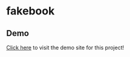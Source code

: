 # fakebook

## Demo
<a href="https://raw.githack.com/riley-ad-clark/fakebook/main/index.html">Click here</a> to visit the demo site for this project!
